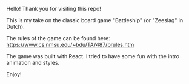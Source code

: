Hello!  Thank you for visiting this repo!

This is my take on the classic board game "Battleship" (or "Zeeslag" in Dutch).

The rules of the game can be found here: https://www.cs.nmsu.edu/~bdu/TA/487/brules.htm

The game was built with React.  I tried to have some fun with the intro animation and styles.

Enjoy!
